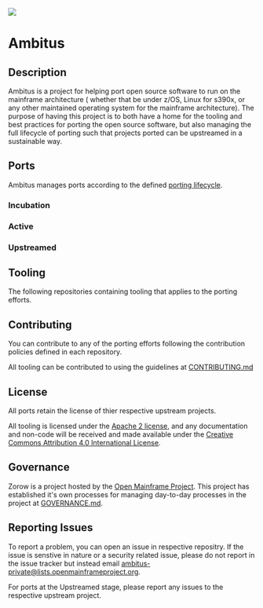 ![](https://github.com/openmainframeproject/artwork/blob/master/projects/ambitus/ambitus-color.svg)

# Ambitus

## Description
Ambitus is a project for helping port open source software to run on the mainframe architecture ( whether that be under z/OS, Linux for s390x, or any other maintained operating system for the mainframe architecture). The purpose of having this project is to both have a home for the tooling and best practices for porting the open source software, but also managing the full lifecycle of porting such that projects ported can be upstreamed in a sustainable way.

## Ports
Ambitus manages ports according to the defined [porting lifecycle](a).

### Incubation

### Active

### Upstreamed

## Tooling
The following repositories containing tooling that applies to the porting efforts.


## Contributing
You can contribute to any of the porting efforts following the contribution policies defined in each repository.

All tooling can be contributed to using the guidelines at [CONTRIBUTING.md](CONTRIBUTING.md)

## License
All ports retain the license of thier respective upstream projects.

All tooling is licensed under the [Apache 2 license](https://spdx.org/licenses/Apache-2.0.html), and any documentation and non-code will be received and made available under the [Creative Commons Attribution 4.0 International License](http://creativecommons.org/licenses/by/4.0/).

## Governance
Zorow is a project hosted by the [Open Mainframe Project](https://openmainframeproject.org). This project has established it's own processes for managing day-to-day processes in the project at [GOVERNANCE.md](GOVERNANCE.md).

## Reporting Issues
To report a problem, you can open an issue in respective repositry. If the issue is senstive in nature or a security related issue, please do not report in the issue tracker but instead email ambitus-private@lists.openmainframeproject.org.

For ports at the Upstreamed stage, please report any issues to the respective upstream project.
